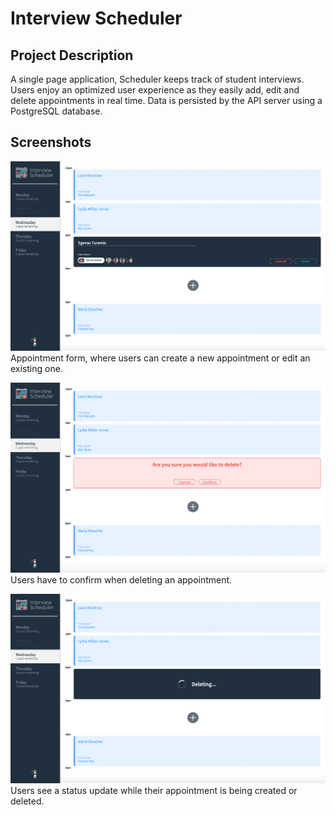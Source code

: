 # Interview Scheduler

## Project Description

A single page application, Scheduler keeps track of student interviews. Users enjoy an optimized user experience as they easily add, edit and delete appointments in real time. Data is persisted by the API server using a PostgreSQL database.

## Screenshots

!["Appontment form, where users can create a new appointment or edit an existing one"](https://github.com/egenazturemis/scheduler/blob/master/docs/appointment-form.png?raw=true)
Appointment form, where users can create a new appointment or edit an existing one.

!["Users have to confirm when deleting an appointment"](https://github.com/egenazturemis/scheduler/blob/master/docs/confirm-delete.png?raw=true)
Users have to confirm when deleting an appointment.

!["Users see a status update while their appointment is being created or deleted"](https://github.com/egenazturemis/scheduler/blob/master/docs/deleting.png?raw=true)
Users see a status update while their appointment is being created or deleted.